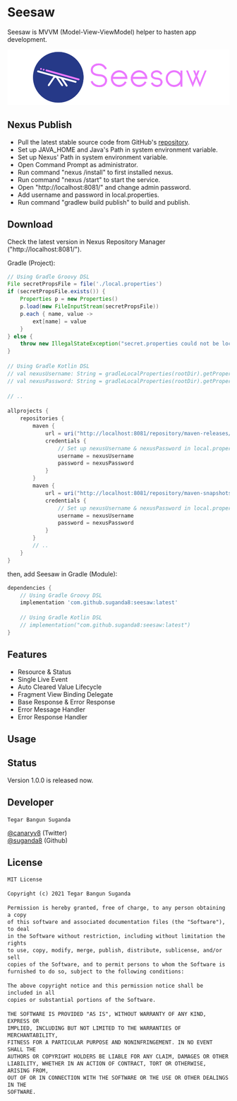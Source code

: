 Seesaw
====
Seesaw is MVVM (Model-View-ViewModel) helper to hasten app development.

![](static/seesaw.png)

Nexus Publish
--------
- Pull the latest stable source code from GitHub's [repository][1].
- Set up JAVA_HOME and Java's Path in system environment variable.
- Set up Nexus' Path in system environment variable.
- Open Command Prompt as administrator.
- Run command "nexus /install" to first installed nexus.
- Run command "nexus /start" to start the service.
- Open "http://localhost:8081/" and change admin password.
- Add username and password in local.properties.
- Run command "gradlew build publish" to build and publish.

Download
--------
Check the latest version in Nexus Repository Manager ("http://localhost:8081/").

Gradle (Project):

```gradle
// Using Gradle Groovy DSL
File secretPropsFile = file('./local.properties')
if (secretPropsFile.exists()) {
    Properties p = new Properties()
    p.load(new FileInputStream(secretPropsFile))
    p.each { name, value ->
        ext[name] = value
    }
} else {
    throw new IllegalStateException("secret.properties could not be located for build process")
}

// Using Gradle Kotlin DSL
// val nexusUsername: String = gradleLocalProperties(rootDir).getProperty("nexusUsername")
// val nexusPassword: String = gradleLocalProperties(rootDir).getProperty("nexusPassword")

// ..

allprojects {
    repositories {
        maven {
            url = uri("http://localhost:8081/repository/maven-releases/")
            credentials {
                // Set up nexusUsername & nexusPassword in local.properties
                username = nexusUsername
                password = nexusPassword
            }
        }
        maven {
            url = uri("http://localhost:8081/repository/maven-snapshots/")
            credentials {
                // Set up nexusUsername & nexusPassword in local.properties
                username = nexusUsername
                password = nexusPassword
            }
        }
        // ..
    }
}
```

then, add Seesaw in Gradle (Module):

```gradle
dependencies {
    // Using Gradle Groovy DSL
    implementation 'com.github.suganda8:seesaw:latest'

    // Using Gradle Kotlin DSL
    // implementation("com.github.suganda8:seesaw:latest")
}
```

Features
-----
- Resource & Status
- Single Live Event
- Auto Cleared Value Lifecycle
- Fragment View Binding Delegate
- Base Response & Error Response
- Error Message Handler
- Error Response Handler

Usage
-----

Status
------
Version 1.0.0 is released now.

Developer
------
```
Tegar Bangun Suganda
```

[@canaryv8][2] (Twitter)\
[@suganda8][3] (Github)

License
-------
```
MIT License

Copyright (c) 2021 Tegar Bangun Suganda

Permission is hereby granted, free of charge, to any person obtaining a copy
of this software and associated documentation files (the "Software"), to deal
in the Software without restriction, including without limitation the rights
to use, copy, modify, merge, publish, distribute, sublicense, and/or sell
copies of the Software, and to permit persons to whom the Software is
furnished to do so, subject to the following conditions:

The above copyright notice and this permission notice shall be included in all
copies or substantial portions of the Software.

THE SOFTWARE IS PROVIDED "AS IS", WITHOUT WARRANTY OF ANY KIND, EXPRESS OR
IMPLIED, INCLUDING BUT NOT LIMITED TO THE WARRANTIES OF MERCHANTABILITY,
FITNESS FOR A PARTICULAR PURPOSE AND NONINFRINGEMENT. IN NO EVENT SHALL THE
AUTHORS OR COPYRIGHT HOLDERS BE LIABLE FOR ANY CLAIM, DAMAGES OR OTHER
LIABILITY, WHETHER IN AN ACTION OF CONTRACT, TORT OR OTHERWISE, ARISING FROM,
OUT OF OR IN CONNECTION WITH THE SOFTWARE OR THE USE OR OTHER DEALINGS IN THE
SOFTWARE.
```

[1]: https://github.com/suganda8/seesaw/tree/master
[2]: https://twitter.com/canaryv8
[3]: https://github.com/suganda8
